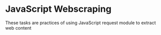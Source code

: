# JavaScript Webscraping

These tasks are practices of using JavaScript request module to extract web content
